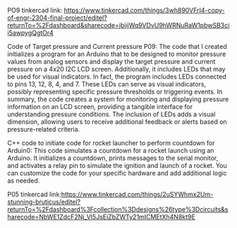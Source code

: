 PO9 tinkercad link: https://www.tinkercad.com/things/3wh890VFrI4-copy-of-engr-2304-final-project/editel?returnTo=%2Fdashboard&sharecode=jbiijWq9VDvU9hWRNuRaW1pbwSB3cii5awpygQgtOr4

Code of Target pressure and Current pressure P09:
The code that I created initializes a program for an Arduino that to be designed to monitor pressure values from analog sensors and display the target pressure and current pressure on a 4x20 I2C LCD screen. 
Additionally, it includes LEDs that may be used for visual indicators. In fact, the program includes LEDs connected to pins 13, 12, 8, 4, and 7.
These LEDs can serve as visual indicators, possibly representing specific pressure thresholds or triggering events. In summary, the code creates a system for monitoring and displaying pressure information on an LCD screen, providing a tangible interface for understanding pressure conditions. The inclusion of LEDs adds a visual dimension, allowing users to receive additional feedback or alerts based on pressure-related criteria.


C++ code  to initiate code for rocket launcher to perform countdown for Arduin0:
This code simulates a countdown for a rocket launch using an Arduino. It initializes a countdown, prints messages to the serial monitor, and activates a relay pin to simulate the ignition and launch of a rocket. You can customize the code for your specific hardware and add additional logic as needed.


P05 tinkercad link:https://www.tinkercad.com/things/2uSYWhmx2Um-stunning-bruticus/editel?returnTo=%2Fdashboard%3Fcollection%3Ddesigns%26type%3Dcircuits&sharecode=NbWE1ZdcF2Nj_VI5JsEiZbZWTy21mICMEtXh4N8kt9E
